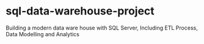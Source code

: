 # sql-data-warehouse-project
Building a modern data ware house with SQL  Server, Including ETL Process, Data Modelling and Analytics
